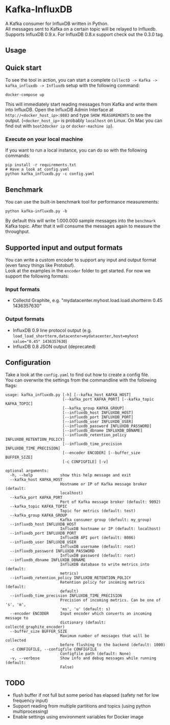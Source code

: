 Kafka-InfluxDB
==============

A Kafka consumer for InfluxDB written in Python.  
All messages sent to Kafka on a certain topic will be relayed to Influxdb.  
Supports InfluxDB 0.9.x. For InfluxDB 0.8.x support check out the 0.3.0 tag.

## Usage

## Quick start

To see the tool in action, you can start a complete `CollectD -> Kafka -> kafka_influxdb -> Influxdb` setup with the following command:

    docker-compose up

This will immediately start reading messages from Kafka and write them into InfluxDB.
Open the InfluxDB Admin Interface at `http://<docker_host_ip>:8083` and type `SHOW MEASUREMENTS` to see the output.
 (`<docker_host_ip>` is probably `localhost` on Linux. On Mac you can find out with `boot2docker ip` or `docker-machine ip`).

### Execute on your local machine

If you want to run a local instance, you can do so with the following commands:

    pip install -r requirements.txt
    # Have a look at config.yaml
    python kafka_influxdb.py -c config.yaml

## Benchmark

You can use the built-in benchmark tool for performance measurements:

    python kafka-influxdb.py -b

By default this will write 1.000.000 sample messages into the `benchmark` Kafka topic.
After that it will consume the messages again to measure the throughput.

## Supported input and output formats

You can write a custom encoder to support any input and output format (even fancy things like Protobuf).  
Look at the examples in the `encoder` folder to get started. For now we support the following formats:  

### Input formats

* Collectd Graphite, e.g. "mydatacenter.myhost.load.load.shortterm 0.45 1436357630"

### Output formats

* InfluxDB 0.9 line protocol output (e.g. `load_load_shortterm,datacenter=mydatacenter,host=myhost value="0.45" 1436357630`)
* InfluxDB 0.8 JSON output (deprecated)

## Configuration

Take a look at the `config.yaml` to find out how to create a config file.  
You can overwrite the settings from the commandline with the following flags:  

    usage: kafka_influxdb.py [-h] [--kafka_host KAFKA_HOST]
                             [--kafka_port KAFKA_PORT] [--kafka_topic KAFKA_TOPIC]
                             [--kafka_group KAFKA_GROUP]
                             [--influxdb_host INFLUXDB_HOST]
                             [--influxdb_port INFLUXDB_PORT]
                             [--influxdb_user INFLUXDB_USER]
                             [--influxdb_password INFLUXDB_PASSWORD]
                             [--influxdb_dbname INFLUXDB_DBNAME]
                             [--influxdb_retention_policy INFLUXDB_RETENTION_POLICY]
                             [--influxdb_time_precision INFLUXDB_TIME_PRECISION]
                             [--encoder ENCODER] [--buffer_size BUFFER_SIZE]
                             [-c CONFIGFILE] [-v]

    optional arguments:
      -h, --help            show this help message and exit
      --kafka_host KAFKA_HOST
                            Hostname or IP of Kafka message broker (default:
                            localhost)
      --kafka_port KAFKA_PORT
                            Port of Kafka message broker (default: 9092)
      --kafka_topic KAFKA_TOPIC
                            Topic for metrics (default: test)
      --kafka_group KAFKA_GROUP
                            Kafka consumer group (default: my_group)
      --influxdb_host INFLUXDB_HOST
                            InfluxDB hostname or IP (default: localhost)
      --influxdb_port INFLUXDB_PORT
                            InfluxDB API port (default: 8086)
      --influxdb_user INFLUXDB_USER
                            InfluxDB username (default: root)
      --influxdb_password INFLUXDB_PASSWORD
                            InfluxDB password (default: root)
      --influxdb_dbname INFLUXDB_DBNAME
                            InfluXDB database to write metrics into (default:
                            metrics)
      --influxdb_retention_policy INFLUXDB_RETENTION_POLICY
                            Retention policy for incoming metrics (default:
                            default)
      --influxdb_time_precision INFLUXDB_TIME_PRECISION
                            Precision of incoming metrics. Can be one of 's', 'm',
                            'ms', 'u' (default: s)
      --encoder ENCODER     Input encoder which converts an incoming message to
                            dictionary (default: collectd_graphite_encoder)
      --buffer_size BUFFER_SIZE
                            Maximum number of messages that will be collected
                            before flushing to the backend (default: 1000)
      -c CONFIGFILE, --configfile CONFIGFILE
                            Configfile path (default: None)
      -v, --verbose         Show info and debug messages while running (default:
                            False)

## TODO

* flush buffer if not full but some period has elapsed (safety net for low frequency input)
* Support reading from multiple partitions and topics (using python multiprocessing)
* Enable settings using environment variables for Docker image
